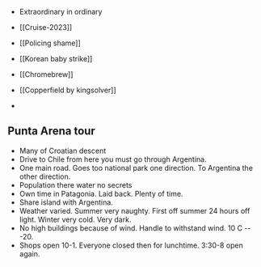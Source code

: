 - Extraordinary in ordinary
- [[Cruise-2023]]

- [[Policing shame]]
- [[Korean baby strike]]
- [[Chromebrew]]
- [[Copperfield by kingsolver]]
- 

## Punta Arena tour
- Many of Croatian descent
- Drive to Chile from here you must go through Argentina. 
- One main road. Goes too national park one direction. To Argentina the other direction.
- Population there water no secrets
- Own time in Patagonia. Laid back. Plenty of time. 
- Share island with Argentina. 
- Weather varied. Summer very naughty. First off summer 24 hours off light. Winter very cold. Very dark. 
- No high buildings because of wind. Handle to withstand wind. 10 C -- -20.
- Shops open 10-1. Everyone closed then for lunchtime. 3:30-8 open again. 
